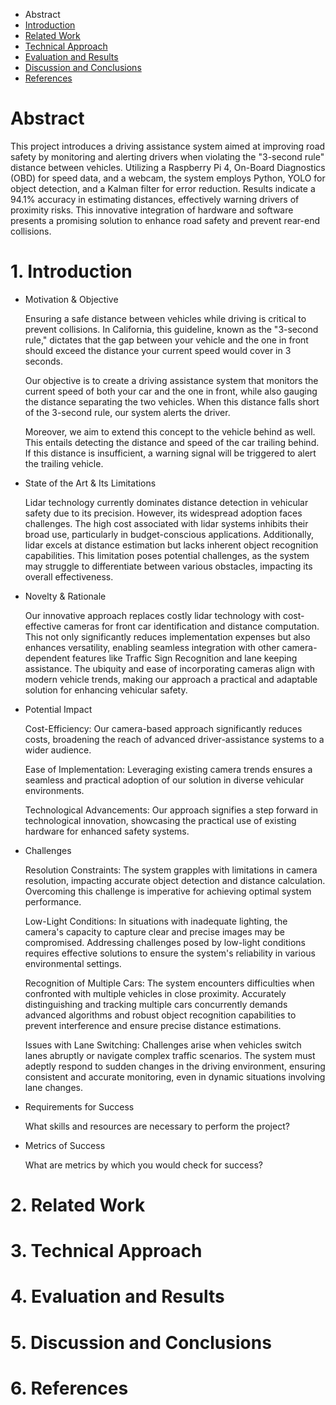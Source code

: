 * Abstract
* [Introduction](#1-introduction)
* [Related Work](#2-related-work)
* [Technical Approach](#3-technical-approach)
* [Evaluation and Results](#4-evaluation-and-results)
* [Discussion and Conclusions](#5-discussion-and-conclusions)
* [References](#6-references)

# Abstract

This project introduces a driving assistance system aimed at improving road safety by monitoring and alerting drivers when violating the "3-second rule" distance between vehicles. Utilizing a Raspberry Pi 4, On-Board Diagnostics (OBD) for speed data, and a webcam, the system employs Python, YOLO for object detection, and a Kalman filter for error reduction. Results indicate a 94.1% accuracy in estimating distances, effectively warning drivers of proximity risks. This innovative integration of hardware and software presents a promising solution to enhance road safety and prevent rear-end collisions.

# 1. Introduction

* Motivation & Objective

  Ensuring a safe distance between vehicles while driving is critical to prevent collisions. In California, this guideline, known as the "3-second rule," dictates that the gap between your vehicle and the one in front should exceed the distance your current speed would cover in 3 seconds.

  Our objective is to create a driving assistance system that monitors the current speed of both your car and the one in front, while also gauging the distance separating the two vehicles. When this distance falls short of the 3-second rule, our system alerts the driver.

  Moreover, we aim to extend this concept to the vehicle behind as well. This entails detecting the distance and speed of the car trailing behind. If this distance is insufficient, a warning signal will be triggered to alert the trailing vehicle.

* State of the Art & Its Limitations

  Lidar technology currently dominates distance detection in vehicular safety due to its precision. However, its widespread adoption faces challenges. The high cost associated with lidar systems inhibits their broad use, particularly in budget-conscious applications. Additionally, lidar excels at distance estimation but lacks inherent object recognition capabilities. This limitation poses potential challenges, as the system may struggle to differentiate between various obstacles, impacting its overall effectiveness.

* Novelty & Rationale

  Our innovative approach replaces costly lidar technology with cost-effective cameras for front car identification and distance computation. This not only significantly reduces implementation expenses but also enhances versatility, enabling seamless integration with other camera-dependent features like Traffic Sign Recognition and lane keeping assistance. The ubiquity and ease of incorporating cameras align with modern vehicle trends, making our approach a practical and adaptable solution for enhancing vehicular safety.

* Potential Impact

  Cost-Efficiency:
  Our camera-based approach significantly reduces costs, broadening the reach of advanced driver-assistance systems to a wider audience.

  Ease of Implementation:
  Leveraging existing camera trends ensures a seamless and practical adoption of our solution in diverse vehicular environments.

  Technological Advancements:
  Our approach signifies a step forward in technological innovation, showcasing the practical use of existing hardware for enhanced safety systems.

* Challenges

  Resolution Constraints:
  The system grapples with limitations in camera resolution, impacting accurate object detection and distance calculation. Overcoming this challenge is imperative for achieving optimal system performance.
  
  Low-Light Conditions:
  In situations with inadequate lighting, the camera's capacity to capture clear and precise images may be compromised. Addressing challenges posed by low-light conditions requires effective solutions to ensure the system's reliability in various environmental settings.
  
  Recognition of Multiple Cars:
  The system encounters difficulties when confronted with multiple vehicles in close proximity. Accurately distinguishing and tracking multiple cars concurrently demands advanced algorithms and robust object recognition capabilities to prevent interference and ensure precise distance estimations.
  
  Issues with Lane Switching:
  Challenges arise when vehicles switch lanes abruptly or navigate complex traffic scenarios. The system must adeptly respond to sudden changes in the driving environment, ensuring consistent and accurate monitoring, even in dynamic situations involving lane changes.

* Requirements for Success

  What skills and resources are necessary to perform the project?

* Metrics of Success

  What are metrics by which you would check for success?

# 2. Related Work

# 3. Technical Approach

# 4. Evaluation and Results

# 5. Discussion and Conclusions

# 6. References
